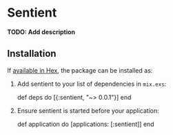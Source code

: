 # Sentient

**TODO: Add description**

## Installation

If [available in Hex](https://hex.pm/docs/publish), the package can be installed as:

  1. Add sentient to your list of dependencies in `mix.exs`:

        def deps do
          [{:sentient, "~> 0.0.1"}]
        end

  2. Ensure sentient is started before your application:

        def application do
          [applications: [:sentient]]
        end
